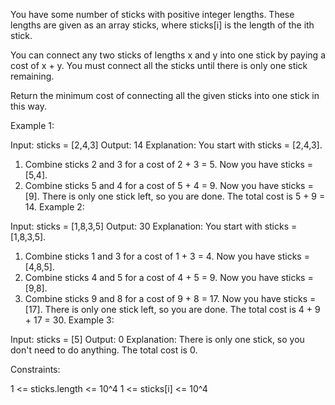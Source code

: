 You have some number of sticks with positive integer lengths. These lengths are given as an array sticks, where sticks[i] is the length of the ith stick.

You can connect any two sticks of lengths x and y into one stick by paying a cost of x + y. You must connect all the sticks until there is only one stick remaining.

Return the minimum cost of connecting all the given sticks into one stick in this way.

 

Example 1:

Input: sticks = [2,4,3]
Output: 14
Explanation: You start with sticks = [2,4,3].
1. Combine sticks 2 and 3 for a cost of 2 + 3 = 5. Now you have sticks = [5,4].
2. Combine sticks 5 and 4 for a cost of 5 + 4 = 9. Now you have sticks = [9].
There is only one stick left, so you are done. The total cost is 5 + 9 = 14.
Example 2:

Input: sticks = [1,8,3,5]
Output: 30
Explanation: You start with sticks = [1,8,3,5].
1. Combine sticks 1 and 3 for a cost of 1 + 3 = 4. Now you have sticks = [4,8,5].
2. Combine sticks 4 and 5 for a cost of 4 + 5 = 9. Now you have sticks = [9,8].
3. Combine sticks 9 and 8 for a cost of 9 + 8 = 17. Now you have sticks = [17].
There is only one stick left, so you are done. The total cost is 4 + 9 + 17 = 30.
Example 3:

Input: sticks = [5]
Output: 0
Explanation: There is only one stick, so you don't need to do anything. The total cost is 0.
 

Constraints:

1 <= sticks.length <= 10^4
1 <= sticks[i] <= 10^4